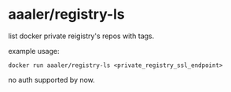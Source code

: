 # aaaler/registry-ls
list docker private reigistry's repos with tags. 

example usage:
```
docker run aaaler/registry-ls <private_registry_ssl_endpoint>
```

no auth supported by now.
